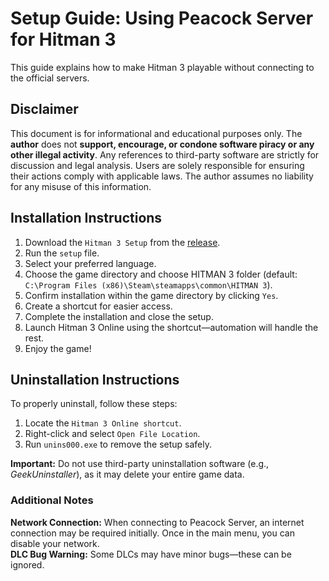 # **Setup Guide: Using Peacock Server for Hitman 3**
This guide explains how to make Hitman 3 playable without connecting to the official servers.  

## **Disclaimer**
This document is for informational and educational purposes only. The **author** does not **support, encourage, or condone software piracy or any other illegal activity**. Any references to third-party software are strictly for discussion and legal analysis. Users are solely responsible for ensuring their actions comply with applicable laws. The author assumes no liability for any misuse of this information.  


## **Installation Instructions**

1. Download the `Hitman 3 Setup` from the [release](https://github.com/xacgbeta/Hitman3-Online-Features/releases/tag/Hitman3). 
2. Run the `setup` file.  
3. Select your preferred language.  
4. Choose the game directory and choose HITMAN 3 folder (default: `C:\Program Files (x86)\Steam\steamapps\common\HITMAN 3`).  
5. Confirm installation within the game directory by clicking `Yes`.  
6. Create a shortcut for easier access.  
7. Complete the installation and close the setup.  
8. Launch Hitman 3 Online using the shortcut—automation will handle the rest.  
9. Enjoy the game!  

## **Uninstallation Instructions**

To properly uninstall, follow these steps:  
1. Locate the `Hitman 3 Online shortcut`.  
2. Right-click and select `Open File Location`.  
3. Run `unins000.exe` to remove the setup safely.  

**Important:** Do not use third-party uninstallation software (e.g., _GeekUninstaller_), as it may delete your entire game data.  

### **Additional Notes**
**Network Connection:** When connecting to Peacock Server, an internet connection may be required initially. Once in the main menu, you can disable your network.  
**DLC Bug Warning:** Some DLCs may have minor bugs—these can be ignored.  
